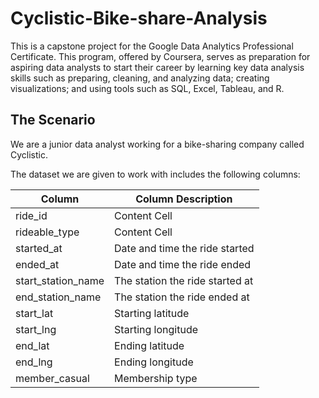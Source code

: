 # Cyclistic-Bike-share-Analysis
This is a capstone project for the Google Data Analytics Professional Certificate. This program, offered by Coursera, serves as preparation for aspiring data analysts to start their career by learning key data analysis skills such as preparing, cleaning, and analyzing data; creating visualizations; and using tools such as SQL, Excel, Tableau, and R.

## The Scenario
We are a junior data analyst working for a bike-sharing company called Cyclistic.

The dataset we are given to work with includes the following columns:

| Column  | Column Description |
| ------------- | ------------- |
| ride_id  | Content Cell  |
| rideable_type  | Content Cell  |
| started_at | Date and time the ride started |
| ended_at | Date and time the ride ended |
| start_station_name | The station the ride started at |
| end_station_name | The station the ride ended at |
| start_lat | Starting latitude |
| start_lng | Starting longitude |
| end_lat | Ending latitude |
| end_lng | Ending longitude |
| member_casual | Membership type |
